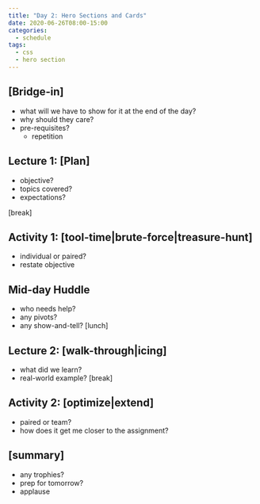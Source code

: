 ```yaml
---
title: "Day 2: Hero Sections and Cards"
date: 2020-06-26T08:00-15:00
categories:
  - schedule
tags:
  - css
  - hero section
---
```


## [Bridge-in]
- what will we have to show for it at the end of the day?
- why should they care?
- pre-requisites? 
  - repetition

## Lecture 1: [Plan]
- objective?
- topics covered?
- expectations?

[break]
## Activity 1: [tool-time|brute-force|treasure-hunt]
- individual or paired?
- restate objective

## Mid-day Huddle
- who needs help?
- any pivots?
- any show-and-tell?
[lunch]

## Lecture 2: [walk-through|icing]
- what did we learn?
- real-world example?
[break]

## Activity 2: [optimize|extend]
- paired or team?
- how does it get me closer to the assignment?

## [summary]
- any trophies?
- prep for tomorrow?
- applause